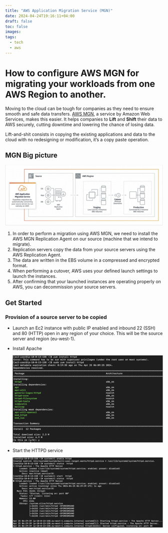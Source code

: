 ```yaml
---
title: "AWS Application Migration Service (MGN)"
date: 2024-04-24T19:16:11+04:00
draft: false
toc: false
images:
tags:
  - tech
  - aws
---
```


# How to configure AWS MGN for migrating your workloads from one AWS Region to another.

Moving to the cloud can be tough for companies as they need to ensure smooth and safe data transfers. [AWS MGN](https://aws.amazon.com/application-migration-service/), a service by Amazon Web Services, makes this easier. It helps companies to **Lift** and **Shift** their data to AWS securely, cutting downtime and lowering the chance of losing data.

Lift-and-shit consists in copying the existing applications and data to the cloud with no redesigning or modification, it’s a copy paste operation.

## MGN Big picture 

![](./images/1.png)

1. In order to perform a migration using AWS MGN, we need to install the AWS MGN Replication Agent on our source (machine that we intend to migrate). 
2. Replication servers copy the data from your source servers using the AWS Replication Agent. 
3. The data are written in the EBS volume in a compressed and encrypted format. 
4. When performing a cutover, AWS uses your defined launch settings to launch the instances. 
5. After confirming that your launched instances are operating properly on AWS, you can decommission your source servers.


## Get Started

### Provision of a source server to be copied

- Launch an Ec2 instance with public IP enabled and inbound 22 (SSH) and 80 (HTTP) open in any region of your choice. This will be the source server and region (eu-west-1).

- Install Apache

  ![](./images/2.png)

- Start the HTTPD service

  ![](./images/3.png)